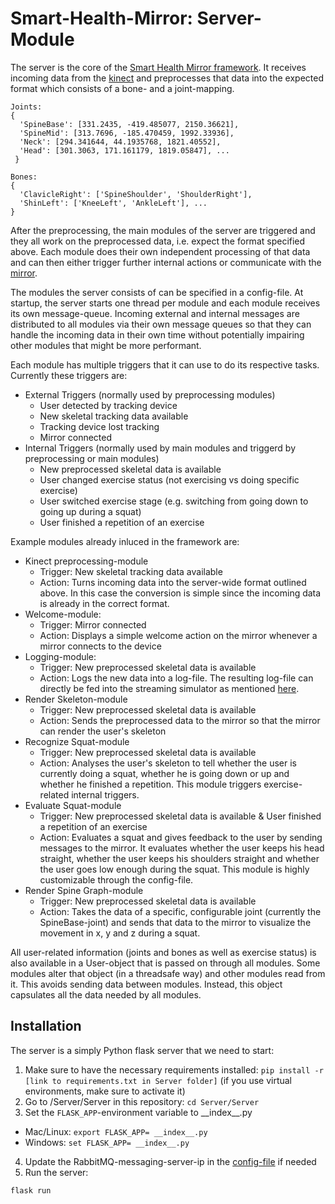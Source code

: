 # Smart-Health-Mirror: Server-Module

The server is the core of the [Smart Health Mirror framework](https://github.com/JohannaLatt/Master-Thesis-Smart-Health-Mirror). It receives incoming data from the [kinect](https://github.com/JohannaLatt/SHM-Kinect) and preprocesses that data into the expected format which consists of a bone- and a joint-mapping.

```
Joints:
{
  'SpineBase': [331.2435, -419.485077, 2150.36621], 
  'SpineMid': [313.7696, -185.470459, 1992.33936], 
  'Neck': [294.341644, 44.1935768, 1821.40552], 
  'Head': [301.3063, 171.161179, 1819.05847], ...
 }
 
Bones:
{
  'ClavicleRight': ['SpineShoulder', 'ShoulderRight'],
  'ShinLeft': ['KneeLeft', 'AnkleLeft'], ...
}
``` 

After the preprocessing, the main modules of the server are triggered and they all work on the preprocessed data, i.e. expect the format specified above. Each module does their own independent processing of that data and can then either trigger further internal actions or communicate with the [mirror](https://github.com/JohannaLatt/SHM-Mirror).

The modules the server consists of can be specified in a config-file. At startup, the server starts one thread per module and each module receives its own message-queue. Incoming external and internal messages are distributed to all modules via their own message queues so that they can handle the incoming data in their own time without potentially impairing other modules that might be more performant.

Each module has multiple triggers that it can use to do its respective tasks. Currently these triggers are:
* External Triggers (normally used by preprocessing modules)
  * User detected by tracking device
  * New skeletal tracking data available
  * Tracking device lost tracking 
  * Mirror connected
* Internal Triggers (normally used by main modules and triggerd by preprocessing or main modules)
  * New preprocessed skeletal data is available
  * User changed exercise status (not exercising vs doing specific exercise)
  * User switched exercise stage (e.g. switching from going down to going up during a squat)
  * User finished a repetition of an exercise
  
 Example modules already inluced in the framework are:
 * Kinect preprocessing-module
   * Trigger: New skeletal tracking data available
   * Action: Turns incoming data into the server-wide format outlined above. In this case the conversion is simple since the incoming data is already in the correct format.
 * Welcome-module: 
   * Trigger: Mirror connected
   * Action: Displays a simple welcome action on the mirror whenever a mirror connects to the device
 * Logging-module:
   * Trigger: New preprocessed skeletal data is available
   * Action: Logs the new data into a log-file. The resulting log-file can directly be fed into the streaming simulator as mentioned [here](#Kinect). 
 * Render Skeleton-module
   * Trigger: New preprocessed skeletal data is available
   * Action: Sends the preprocessed data to the mirror so that the mirror can render the user's skeleton
 * Recognize Squat-module
   * Trigger: New preprocessed skeletal data is available
   * Action: Analyses the user's skeleton to tell whether the user is currently doing a squat, whether he is going down or up and whether he finished a repetition. This module triggers exercise-related internal triggers.
 * Evaluate Squat-module
   * Trigger: New preprocessed skeletal data is available & User finished a repetition of an exercise
   * Action: Evaluates a squat and gives feedback to the user by sending messages to the mirror. It evaluates whether the user keeps his head straight, whether the user keeps his shoulders straight and whether the user goes low enough during the squat. This module is highly customizable through the config-file.
 * Render Spine Graph-module
   * Trigger: New preprocessed skeletal data is available
   * Action: Takes the data of a specific, configurable joint (currently the SpineBase-joint) and sends that data to the mirror to visualize the movement in x, y and z during a squat.
   
All user-related information (joints and bones as well as exercise status) is also available in a User-object that is passed on through all modules. Some modules alter that object (in a threadsafe way) and other modules read from it. This avoids sending data between modules. Instead, this object capsulates all the data needed by all modules. 

## Installation

The server is a simply Python flask server that we need to start:

1. Make sure to have the necessary requirements installed: `pip install -r [link to requirements.txt in Server folder]` (if you use virtual environments, make sure to activate it)
2. Go to /Server/Server in this repository: `cd Server/Server`
3. Set the `FLASK_APP`-environment variable to \_\_index\_\_.py
  * Mac/Linux: `export FLASK_APP= __index__.py`
  * Windows: `set FLASK_APP= __index__.py`
4. Update the RabbitMQ-messaging-server-ip in the [config-file](https://github.com/JohannaLatt/SHM-Server/blob/master/Server/config/mirror_config.ini) if needed
5. Run the server:
```
flask run
```
